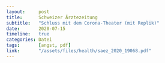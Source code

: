 ```yaml
---
layout:     post
title:      Schweizer Ärztezeitung
subtitle:   "Schluss mit dem Corona-Theater (mit Replik)"
date:       2020-07-15
timeline:   true
categories: Datei
tags:       [angst, pdf]
link:       "/assets/files/health/saez_2020_19068.pdf"
---
```

<object data="{{ page.link }}" style='height:calc(100vh - 400px); width: 100%' type='application/pdf'></object>
